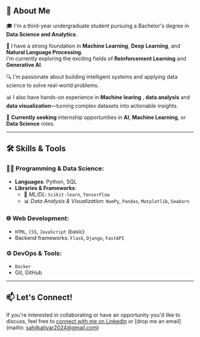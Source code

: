 ## 👋 About Me

🎓 I'm a third-year undergraduate student pursuing a Bachelor's degree in **Data Science and Analytics**.

🚀 I have a strong foundation in **Machine Learning**, **Deep Learning**, and **Natural Language Processing**.  
I'm currently exploring the exciting fields of **Reinforcement Learning** and **Generative AI**.

🔍 I'm passionate about building intelligent systems and applying data science to solve real-world problems.

📊 I also have hands-on experience in **Machine learing** , **data analysis** and **data visualization**—turning complex datasets into actionable insights.

🎯 **Currently seeking** internship opportunities in **AI**, **Machine Learning**, or **Data Science** roles.

---

## 🛠️ Skills & Tools

### 👨‍💻 Programming & Data Science:
- **Languages**: Python, SQL
- **Libraries & Frameworks**:  
  - 🧠 *ML/DL*: `Scikit-learn`, `TensorFlow`  
  - 📊 *Data Analysis & Visualization*: `NumPy`, `Pandas`, `Matplotlib`, `Seaborn`

### 🌐 Web Development:
- `HTML`, `CSS`, `JavaScript` (basic)
- Backend frameworks: `Flask`, `Django`, `FastAPI`

### ⚙️ DevOps & Tools:
- `Docker`
- Git, GitHub

---

## 📫 Let's Connect!

If you're interested in collaborating or have an opportunity you'd like to discuss, feel free to [connect with me on LinkedIn]([https://www.linkedin.com/in/your-profile/](https://www.linkedin.com/in/sahil-katiyar-3b3a24248/?utm_source=share&utm_campaign=share_via&utm_content=profile&utm_medium=android_app)) or [drop me an email](mailto: sahilkatiyar2024@gmail.com)


<!---
Sahilkatiyar17/Sahilkatiyar17 is a ✨ special ✨ repository because its `README.md` (this file) appears on your GitHub profile.
You can click the Preview link to take a look at your changes.
--->
